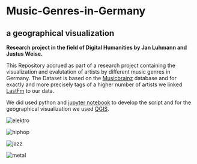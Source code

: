 # Music-Genres-in-Germany

a geographical visualization
------------------------------------------------
**Research project in the field of Digital Humanities by Jan Luhmann and Justus Weise.**


This Repository accrued as part of a research project containing the visualization and evalutation of artists by different music genres in Germany. The Dataset is based on the [Musicbrainz](https://musicbrainz.org/) database and for exactly and more precisely tags of a higher number of artists we linked [LastFm](https://www.last.fm/) to our data.

We did used python and  [jupyter notebook](http://jupyter.org/) to develop the script and for the geographical visualization we used  [QGIS](https://qgis.org/en/site/index.html).







![elektro](https://user-images.githubusercontent.com/32109884/38047656-7d0bca68-32c3-11e8-8de1-c30b7fea0b29.png)


![hiphop](https://user-images.githubusercontent.com/32109884/38047657-7d2b35c4-32c3-11e8-8c52-6a263831e32e.png)

![jazz](https://user-images.githubusercontent.com/32109884/38047658-7d498dbc-32c3-11e8-8b79-209b0e7d7fc9.png)

![metal](https://user-images.githubusercontent.com/32109884/38047660-7d66f500-32c3-11e8-9ad2-46db948eca31.png)
